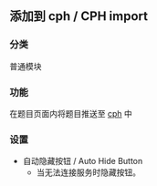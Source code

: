 ## 添加到 cph / CPH import

### 分类

普通模块

### 功能

在题目页面内将题目推送至 [cph](https://github.com/agrawal-d/cph) 中

### 设置

- 自动隐藏按钮 / Auto Hide Button
  - 当无法连接服务时隐藏按钮。
